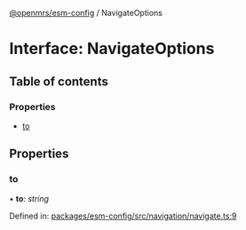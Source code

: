 [@openmrs/esm-config](../API.md) / NavigateOptions

# Interface: NavigateOptions

## Table of contents

### Properties

- [to](navigateoptions.md#to)

## Properties

### to

• **to**: *string*

Defined in: [packages/esm-config/src/navigation/navigate.ts:9](https://github.com/openmrs/openmrs-esm-core/blob/master/packages/esm-config/src/navigation/navigate.ts#L9)
